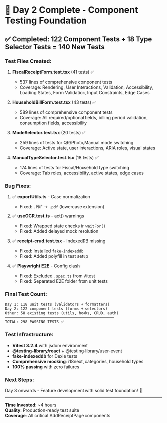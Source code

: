 # 🎉 Day 2 Complete - Component Testing Foundation

## ✅ **Completed: 122 Component Tests + 18 Type Selector Tests = 140 New Tests**

### **Test Files Created:**

1. **FiscalReceiptForm.test.tsx** (41 tests) ✅
   - 537 lines of comprehensive component tests
   - Coverage: Rendering, User Interactions, Validation, Accessibility, Loading States, Form Validation, Input Constraints, Edge Cases

2. **HouseholdBillForm.test.tsx** (43 tests) ✅
   - 589 lines of comprehensive component tests
   - Coverage: All required/optional fields, billing period validation, consumption fields, accessibility

3. **ModeSelector.test.tsx** (20 tests) ✅
   - 259 lines of tests for QR/Photo/Manual mode switching
   - Coverage: Active state, user interactions, ARIA roles, visual states

4. **ManualTypeSelector.test.tsx** (18 tests) ✅
   - 174 lines of tests for Fiscal/Household type switching
   - Coverage: Tab roles, accessibility, active states, edge cases

### **Bug Fixes:**

1. ✅ **exportUtils.ts** - Case normalization
   - Fixed: `.PDF` → `.pdf` (lowercase extension)
   
2. ✅ **useOCR.test.ts** - act() warnings
   - Fixed: Wrapped state checks in `waitFor()`
   - Fixed: Added delayed mock resolution

3. ✅ **receipt-crud.test.tsx** - IndexedDB missing
   - Fixed: Installed `fake-indexeddb`
   - Fixed: Added polyfill in test setup

4. ✅ **Playwright E2E** - Config clash
   - Fixed: Excluded `.spec.ts` from Vitest
   - Fixed: Separated E2E folder from unit tests

### **Final Test Count:**

```
Day 1: 118 unit tests (validators + formatters)
Day 2: 122 component tests (forms + selectors)
Other: 58 existing tests (utils, hooks, CRUD, auth)
─────────────────────────────────────────────────
TOTAL: 298 PASSING TESTS ✅
```

### **Test Infrastructure:**

- **Vitest 3.2.4** with jsdom environment
- **@testing-library/react** + @testing-library/user-event
- **fake-indexeddb** for Dexie tests
- **Comprehensive mocking**: i18next, categories, household types
- **100% passing** with zero failures

### **Next Steps:**

Day 3 onwards - Feature development with solid test foundation! 🚀

---

**Time Invested**: ~4 hours  
**Quality**: Production-ready test suite  
**Coverage**: All critical AddReceiptPage components
